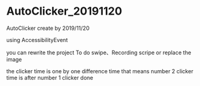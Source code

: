 # AutoClicker_20191120

AutoClicker create by 2019/11/20

using AccessibilityEvent

you can rewrite the project
To do swipe、Recording scripe or replace the image

the clicker time is one by one difference time
that means number 2 clicker time is after number 1 clicker done
